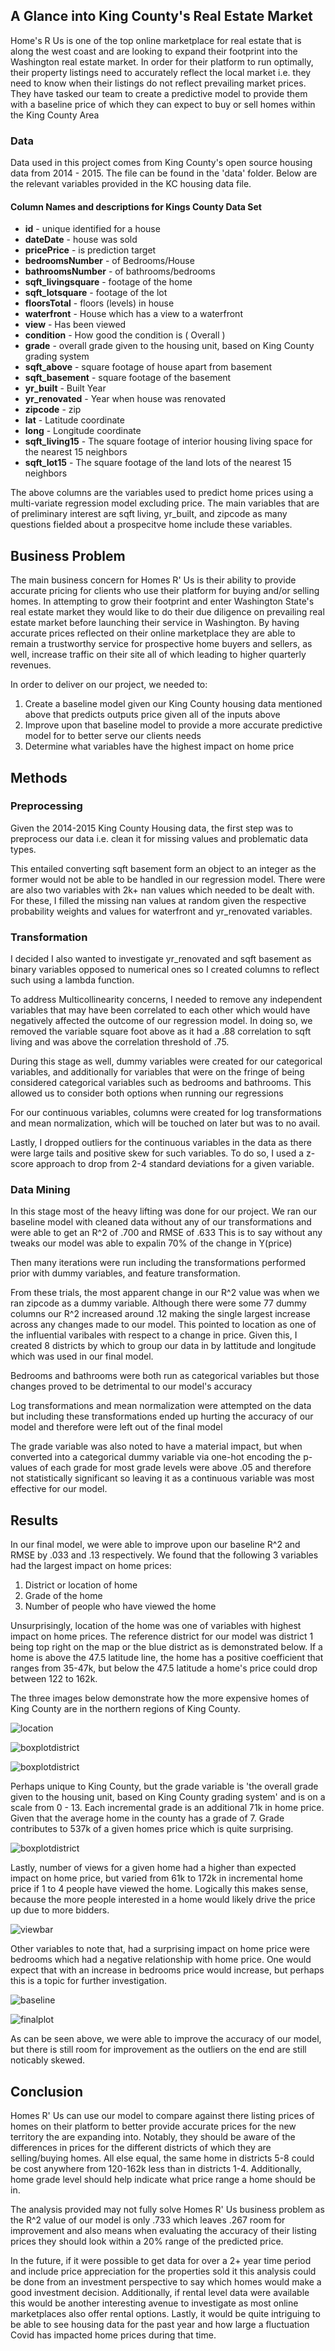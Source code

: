 ## A Glance into King County's Real Estate Market

Home's R Us is one of the top online marketplace for real estate that is along the west coast and are looking to expand their footprint into the Washington real estate market. In order for their platform to run optimally, their property listings need to accurately reflect the local market i.e. they need to know when their listings do not reflect prevailing market prices. They have tasked our team to create a predictive model to provide them with a baseline price of which they can expect to buy or sell homes within the King County Area

 ### Data

Data used in this project comes from King County's open source housing data from 2014 - 2015. The file can be found in the 'data' folder. Below are the relevant variables provided in the KC housing data file.

#### Column Names and descriptions for Kings County Data Set
* **id** - unique identified for a house
* **dateDate** - house was sold
* **pricePrice** -  is prediction target
* **bedroomsNumber** -  of Bedrooms/House
* **bathroomsNumber** -  of bathrooms/bedrooms
* **sqft_livingsquare** -  footage of the home
* **sqft_lotsquare** -  footage of the lot
* **floorsTotal** -  floors (levels) in house
* **waterfront** - House which has a view to a waterfront
* **view** - Has been viewed
* **condition** - How good the condition is ( Overall )
* **grade** - overall grade given to the housing unit, based on King County grading system
* **sqft_above** - square footage of house apart from basement
* **sqft_basement** - square footage of the basement
* **yr_built** - Built Year
* **yr_renovated** - Year when house was renovated
* **zipcode** - zip
* **lat** - Latitude coordinate
* **long** - Longitude coordinate
* **sqft_living15** - The square footage of interior housing living space for the nearest 15 neighbors
* **sqft_lot15** - The square footage of the land lots of the nearest 15 neighbors

The above columns are the variables used to predict home prices using a multi-variate regression model excluding price. The main variables that are of preliminary interest are sqft living, yr_built, and zipcode as many questions fielded about a prospecitve home include these variables.

## Business Problem

The main business concern for Homes R' Us is their ability to provide accurate pricing for clients who use their platform for buying and/or selling homes. In attempting to grow their footprint and enter Washington State's real estate market they would like to do their due diligence on prevailing real estate market before launching their service in Washington. By having accurate prices reflected on their online marketplace they are able to remain a trustworthy service for prospective home buyers and sellers, as well, increase traffic on their site all of which leading to higher quarterly revenues.

In order to deliver on our project, we needed to: 

1. Create a baseline model given our King County housing data mentioned above that predicts outputs price given all of the inputs above
2. Improve upon that baseline model to provide a more accurate predictive model for to better serve our clients needs
3. Determine what variables have the highest impact on home price

## Methods

### Preprocessing

Given the 2014-2015 King County Housing data, the first step was to preprocess our data i.e. clean it for missing values and problematic data types.

This entailed converting sqft basement form an object to an integer as the former would not be able to be handled in our regression model. There were are also two variables with 2k+ nan values which needed to be dealt with. For these, I filled the missing nan values at random given the respective probability weights and values for waterfront and yr_renovated variables.

### Transformation

I decided I also wanted to investigate yr_renovated and sqft basement as binary variables opposed to numerical ones so I created columns to reflect such using a lambda function.

To address Multicollinearity concerns, I needed to remove any independent variables that may have been correlated to each other which would have negatively affected the outcome of our regression model. In doing so, we removed the variable square foot above as it had a .88 correlation to sqft living and was above the correlation threshold of .75.

During this stage as well, dummy variables were created for our categorical variables, and additionally for variables that were on the fringe of being considered categorical variables such as bedrooms and bathrooms. This allowed us to consider both options when running our regressions

For our continuous variables, columns were created for log transformations and mean normalization, which will be touched on later but was to no avail.

Lastly, I dropped outliers for the continuous variables in the data as there were large tails and positive skew for such variables. To do so, I used a z-score approach to drop from 2-4 standard deviations for a given variable.

### Data Mining

In this stage most of the heavy lifting was done for our project. We ran our baseline model with cleaned data without any of our transformations and were able to get an R^2 of .700 and RMSE of .633 This is to say without any tweaks our model was able to expalin 70% of the change in Y(price)

Then many iterations were run including the transformations performed prior with dummy variables, and feature transformation. 

From these trials, the most apparent change in our R^2 value was when we ran zipcode as a dummy variable. Although there were some 77 dummy columns our R^2 increased around .12 making the single largest increase across any changes made to our model. This pointed to location as one of the influential varibales with respect to a change in price. Given this, I created 8 districts by which to group our data in by lattitude and longitude which was used in our final model.

Bedrooms and bathrooms were both run as categorical variables but those changes proved to be detrimental to our model's accuracy

Log transformations and mean normalization were attempted on the data but including these transformations ended up hurting the accuracy of our model and therefore were left out of the final model

The grade variable was also noted to have a material impact, but when converted into a categorical dummy variable via one-hot encoding the p-values of each grade for most grade levels were above .05 and therefore not statistically significant so leaving it as a continuous variable was most effective for our model.

## Results 

In our final model, we were able to improve upon our baseline R^2 and RMSE by .033 and .13 respectively. We found that the following 3 variables had the largest impact on home prices:
 1. District or location of home
 2. Grade of the home
 3. Number of people who have viewed the home

Unsurprisingly, location of the home was one of variables with highest impact on home prices. The reference district for our model was district 1 being top right on the map or the blue district as is demonstrated below. If a home is above the 47.5 latitude line, the home has a positive coefficient that ranges from 35-47k, but below the 47.5 latitude a home's price could drop between 122 to 162k.

The three images below demonstrate how the more expensive homes of King County are in the northern regions of King County.

![location](images/pricedensity.png)

![boxplotdistrict](images/districtboxplot1.png)

![boxplotdistrict](images/districtmap2.png)

Perhaps unique to King County, but the grade variable is 'the overall grade given to the housing unit, based on King County grading system' and is on a scale from 0 - 13. Each incremental grade is an additional 71k in home price. Given that the average home in the county has a grade of 7. Grade contributes to 537k of a given homes price which is quite surprising. 

![boxplotdistrict](images/pricevgrad2.png)

Lastly, number of views for a given home had a higher than expected impact on home price, but varied from 61k to 172k in incremental home price if 1 to 4 people have viewed the home. Logically this makes sense, because the more people interested in a home would likely drive the price up due to more bidders.

![viewbar](images/viewbarplot1.png)

Other variables to note that, had a surprising impact on home price were bedrooms which had a negative relationship with home price. One would expect that with an increase in bedrooms price would increase, but perhaps this is a topic for further investigation.

![baseline](images/baselinemodelqqplot1.png)

![finalplot](images/finalqqplot1.png)

As can be seen above, we were able to improve the accuracy of our model, but there is still room for improvement as the outliers on the end are still noticably skewed.

## Conclusion

Homes R' Us can use our model to compare against there listing prices of homes on their platform to better provide accurate prices for the new territory the are expanding into. Notably, they should be aware of the differences in prices for the different districts of which they are selling/buying homes. All else equal, the same home in districts 5-8 could be cost anywhere from 120-162k less than in districts 1-4. Additionally, home grade level should help indicate what price range a home should be in. 

The analysis provided may not fully solve Homes R' Us business problem as the R^2 value of our model is only .733 which leaves .267 room for improvement and also means when evaluating the accuracy of their listing prices they should look within a 20% range of the predicted price.

In the future, if it were possible to get data for over a 2+ year time period and include price appreciation for the properties sold it this analysis could be done from an investment perspective to say which homes would make a good investment decision. Additionally, if rental level data were available this would be another interesting avenue to investigate as most online marketplaces also offer rental options. Lastly, it would be quite intriguing to be able to see housing data for the past year and how large a fluctuation Covid has impacted home prices during that time.


```python

```
